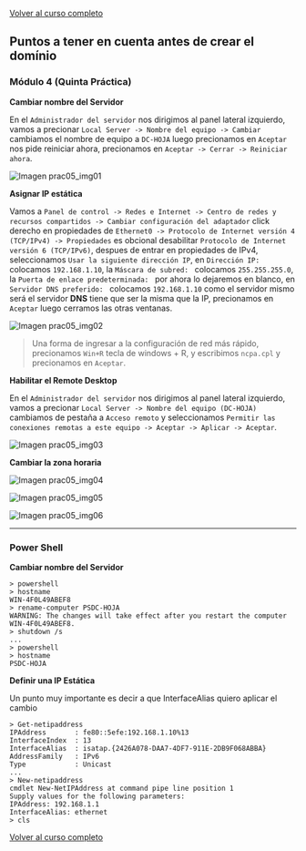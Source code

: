 [Volver al curso completo](https://github.com/garyDav/Blogs/blob/master/WindowsServer2012/teoria.md)

## Puntos a tener en cuenta antes de crear el domínio

### Módulo 4 (Quinta Práctica)

__Cambiar nombre del Servidor__

En el `Administrador del servidor` nos dirigimos al panel lateral izquierdo, vamos a precionar `Local Server -> Nombre del equipo -> Cambiar` cambiamos el nombre de equipo a `DC-HOJA` luego precionamos en `Aceptar` nos pide reiniciar ahora, precionamos en `Aceptar -> Cerrar -> Reiniciar ahora`.

![Imagen prac05_img01](https://github.com/garyDav/Blogs/blob/master/WindowsServer2012/img/prac05_img01.png)

__Asignar IP estática__

Vamos a `Panel de control -> Redes e Internet -> Centro de redes y recursos compartidos -> Cambiar configuración del adaptador` click derecho en propiedades de `Ethernet0 -> Protocolo de Internet versión 4 (TCP/IPv4) -> Propiedades` es obcional desabilitar `Protocolo de Internet versión 6 (TCP/IPv6)`, despues de entrar en propiedades de IPv4, seleccionamos `Usar la siguiente dirección IP`, en `Dirección IP: ` colocamos `192.168.1.10`, la `Máscara de subred: ` colocamos `255.255.255.0`, la `Puerta de enlace predeterminada: ` por ahora lo dejaremos en blanco, en `Servidor DNS preferido: ` colocamos `192.168.1.10` como el servidor mismo será el servidor __DNS__ tiene que ser la misma que la IP, precionamos en `Aceptar` luego cerramos las otras ventanas.

![Imagen prac05_img02](https://github.com/garyDav/Blogs/blob/master/WindowsServer2012/img/prac05_img02.png)

>Una forma de ingresar a la configuración de red más rápido, precionamos `Win+R` tecla de windows + R, y escribimos `ncpa.cpl` y precionamos en `Aceptar`.

__Habilitar el Remote Desktop__

En el `Administrador del servidor` nos dirigimos al panel lateral izquierdo, vamos a precionar `Local Server -> Nombre del equipo (DC-HOJA)` cambiamos de pestaña a `Acceso remoto` y seleccionamos `Permitir las conexiones remotas a este equipo -> Aceptar -> Aplicar -> Aceptar`.

![Imagen prac05_img03](https://github.com/garyDav/Blogs/blob/master/WindowsServer2012/img/prac05_img03.png)

__Cambiar la zona horaria__

![Imagen prac05_img04](https://github.com/garyDav/Blogs/blob/master/WindowsServer2012/img/prac05_img04.png)

![Imagen prac05_img05](https://github.com/garyDav/Blogs/blob/master/WindowsServer2012/img/prac05_img05.png)

![Imagen prac05_img06](https://github.com/garyDav/Blogs/blob/master/WindowsServer2012/img/prac05_img06.png)

____

### Power Shell

__Cambiar nombre del Servidor__

```shell
> powershell
> hostname
WIN-4F0L49ABEF8
> rename-computer PSDC-HOJA
WARNING: The changes will take effect after you restart the computer WIN-4F0L49ABEF8.
> shutdown /s
...
> powershell
> hostname
PSDC-HOJA
```

__Definir una IP Estática__

Un punto muy importante es decir a que InterfaceAlias quiero aplicar el cambio

```shell
> Get-netipaddress
IPAddress       : fe80::5efe:192.168.1.10%13
InterfaceIndex  : 13
InterfaceAlias  : isatap.{2426A078-DAA7-4DF7-911E-2DB9F068ABBA}
AddressFamily   : IPv6
Type            : Unicast
...
> New-netipaddress
cmdlet New-NetIPAddress at command pipe line position 1
Supply values for the following parameters:
IPAddress: 192.168.1.1
InterfaceAlias: ethernet
> cls
```

[Volver al curso completo](https://github.com/garyDav/Blogs/blob/master/WindowsServer2012/teoria.md)
